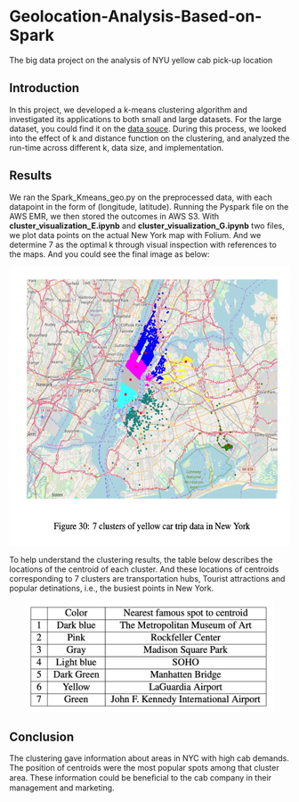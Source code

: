 # Geolocation-Analysis-Based-on-Spark
The big data project on the analysis of NYU yellow cab pick-up location
## Introduction
In this project, we developed a k-means clustering algorithm and investigated its applications to both small and large datasets. For the large dataset, you could find it on the [data souce](https://www.kaggle.com/asrsaiteja/aaic-yellowtaxi-demand-prediction). During this process, we looked into the effect of k and distance function on the clustering, and analyzed the run-time across different k, data size, and implementation.
## Results 
We ran the Spark_Kmeans_geo.py on the preprocessed data, with each datapoint in the form of (longitude, latitude). Running the Pyspark file on the AWS EMR, we then stored the outcomes in AWS S3. With **cluster_visualization_E.ipynb** and **cluster_visualization_G.ipynb** two files, we plot data points on the actual New York map with Folium. And we determine 7 as the optimal k through visual inspection with references to the maps. And you could see the final image as below:  
<p align="center">
  <img width="600" height="500" src="https://github.com/HzzzYJane/Geolocation-Analysis-Based-on-Spark/blob/master/image/7%20clusters.png">
</p>
To help understand the clustering results, the table below describes the locations of the centroid of each cluster. And these locations of centroids corresponding to 7 clusters are transportation hubs, Tourist attractions and popular detinations, i.e.,  the busiest points in New York.
<p align="center">
  <img width="450" height="200" src="https://github.com/HzzzYJane/Geolocation-Analysis-Based-on-Spark/blob/master/image/7%20cluster%20centroids.png">
</p>  

## Conclusion  
The clustering gave information about areas in NYC with high cab demands. The position of centroids were the most popular spots among that cluster area. These information could be beneﬁcial to the cab company in their management and marketing.




